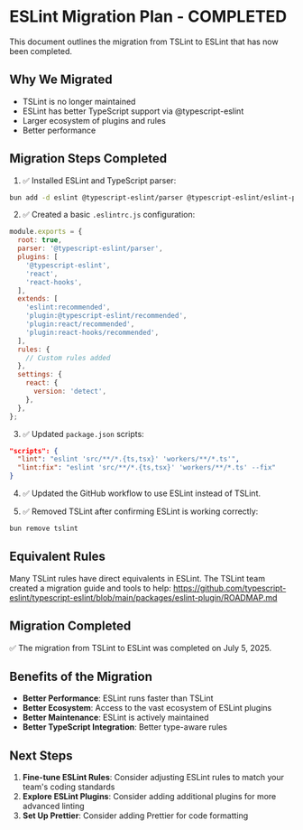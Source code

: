 # ESLint Migration Plan - COMPLETED

This document outlines the migration from TSLint to ESLint that has now been completed.

## Why We Migrated
- TSLint is no longer maintained
- ESLint has better TypeScript support via @typescript-eslint
- Larger ecosystem of plugins and rules
- Better performance

## Migration Steps Completed

1. ✅ Installed ESLint and TypeScript parser:
```bash
bun add -d eslint @typescript-eslint/parser @typescript-eslint/eslint-plugin
```

2. ✅ Created a basic `.eslintrc.js` configuration:
```javascript
module.exports = {
  root: true,
  parser: '@typescript-eslint/parser',
  plugins: [
    '@typescript-eslint',
    'react',
    'react-hooks',
  ],
  extends: [
    'eslint:recommended',
    'plugin:@typescript-eslint/recommended',
    'plugin:react/recommended',
    'plugin:react-hooks/recommended',
  ],
  rules: {
    // Custom rules added
  },
  settings: {
    react: {
      version: 'detect',
    },
  },
};
```

3. ✅ Updated `package.json` scripts:
```json
"scripts": {
  "lint": "eslint 'src/**/*.{ts,tsx}' 'workers/**/*.ts'",
  "lint:fix": "eslint 'src/**/*.{ts,tsx}' 'workers/**/*.ts' --fix"
}
```

4. ✅ Updated the GitHub workflow to use ESLint instead of TSLint.

5. ✅ Removed TSLint after confirming ESLint is working correctly:
```bash
bun remove tslint
```

## Equivalent Rules

Many TSLint rules have direct equivalents in ESLint. The TSLint team created a migration guide and tools to help: https://github.com/typescript-eslint/typescript-eslint/blob/main/packages/eslint-plugin/ROADMAP.md

## Migration Completed

✅ The migration from TSLint to ESLint was completed on July 5, 2025.

## Benefits of the Migration

- **Better Performance**: ESLint runs faster than TSLint
- **Better Ecosystem**: Access to the vast ecosystem of ESLint plugins
- **Better Maintenance**: ESLint is actively maintained
- **Better TypeScript Integration**: Better type-aware rules

## Next Steps

1. **Fine-tune ESLint Rules**: Consider adjusting ESLint rules to match your team's coding standards
2. **Explore ESLint Plugins**: Consider adding additional plugins for more advanced linting
3. **Set Up Prettier**: Consider adding Prettier for code formatting
